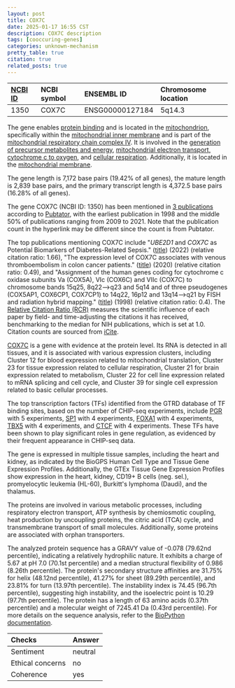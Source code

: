 ```yaml
---
layout: post
title: COX7C
date: 2025-01-17 16:55 CST
description: COX7C description
tags: [cooccuring-genes]
categories: unknown-mechanism
pretty_table: true
citation: true
related_posts: true
---
```




| [NCBI ID](https://www.ncbi.nlm.nih.gov/gene/1350) | NCBI symbol | ENSEMBL ID | Chromosome location |
| :-------- | :------- | :-------- | :------- |
| 1350  | COX7C | ENSG00000127184 | 5q14.3 |



The gene enables [protein binding](https://amigo.geneontology.org/amigo/term/GO:0005515) and is located in the [mitochondrion](https://amigo.geneontology.org/amigo/term/GO:0005739), specifically within the [mitochondrial inner membrane](https://amigo.geneontology.org/amigo/term/GO:0005743) and is part of the [mitochondrial respiratory chain complex IV](https://amigo.geneontology.org/amigo/term/GO:0005751). It is involved in the [generation of precursor metabolites and energy](https://amigo.geneontology.org/amigo/term/GO:0006091), [mitochondrial electron transport, cytochrome c to oxygen](https://amigo.geneontology.org/amigo/term/GO:0006123), and [cellular respiration](https://amigo.geneontology.org/amigo/term/GO:0045333). Additionally, it is located in the [mitochondrial membrane](https://amigo.geneontology.org/amigo/term/GO:0031966).


The gene length is 7,172 base pairs (19.42% of all genes), the mature length is 2,839 base pairs, and the primary transcript length is 4,372.5 base pairs (16.28% of all genes).


The gene COX7C (NCBI ID: 1350) has been mentioned in [3 publications](https://pubmed.ncbi.nlm.nih.gov/?term=%22COX7C%22) according to [Pubtator](https://academic.oup.com/nar/article/47/W1/W587/5494727), with the earliest publication in 1998 and the middle 50% of publications ranging from 2009 to 2021. Note that the publication count in the hyperlink may be different since the count is from Pubtator.


The top publications mentioning COX7C include "<i>UBE2D1</i> and <i>COX7C</i> as Potential Biomarkers of Diabetes-Related Sepsis." ([title](https://pubmed.ncbi.nlm.nih.gov/35445133)) (2022) (relative citation ratio: 1.66), "The expression level of COX7C associates with venous thromboembolism in colon cancer patients." ([title](https://pubmed.ncbi.nlm.nih.gov/32653968)) (2020) (relative citation ratio: 0.49), and "Assignment of the human genes coding for cytochrome c oxidase subunits Va (COX5A), VIc (COX6C) and VIIc (COX7C) to chromosome bands 15q25, 8q22–>q23 and 5q14 and of three pseudogenes (COX5AP1, COX6CP1, COX7CP1) to 14q22, 16p12 and 13q14–>q21 by FISH and radiation hybrid mapping." ([title](https://pubmed.ncbi.nlm.nih.gov/10072584)) (1998) (relative citation ratio: 0.4). The [Relative Citation Ratio (RCR)](https://journals.plos.org/plosbiology/article?id=10.1371/journal.pbio.1002541) measures the scientific influence of each paper by field- and time-adjusting the citations it has received, benchmarking to the median for NIH publications, which is set at 1.0. Citation counts are sourced from [iCite](https://icite.od.nih.gov).


[COX7C](https://www.proteinatlas.org/ENSG00000127184-COX7C) is a gene with evidence at the protein level. Its RNA is detected in all tissues, and it is associated with various expression clusters, including Cluster 12 for blood expression related to mitochondrial translation, Cluster 23 for tissue expression related to cellular respiration, Cluster 21 for brain expression related to metabolism, Cluster 22 for cell line expression related to mRNA splicing and cell cycle, and Cluster 39 for single cell expression related to basic cellular processes.


The top transcription factors (TFs) identified from the GTRD database of TF binding sites, based on the number of CHIP-seq experiments, include [PGR](https://www.ncbi.nlm.nih.gov/gene/5241) with 5 experiments, [SP1](https://www.ncbi.nlm.nih.gov/gene/6667) with 4 experiments, [FOXA1](https://www.ncbi.nlm.nih.gov/gene/3169) with 4 experiments, [TBX5](https://www.ncbi.nlm.nih.gov/gene/6910) with 4 experiments, and [CTCF](https://www.ncbi.nlm.nih.gov/gene/10664) with 4 experiments. These TFs have been shown to play significant roles in gene regulation, as evidenced by their frequent appearance in CHIP-seq data.





The gene is expressed in multiple tissue samples, including the heart and kidney, as indicated by the BioGPS Human Cell Type and Tissue Gene Expression Profiles. Additionally, the GTEx Tissue Gene Expression Profiles show expression in the heart, kidney, CD19+ B cells (neg. sel.), promyelocytic leukemia (HL-60), Burkitt's lymphoma (Daudi), and the thalamus.


The proteins are involved in various metabolic processes, including respiratory electron transport, ATP synthesis by chemiosmotic coupling, heat production by uncoupling proteins, the citric acid (TCA) cycle, and transmembrane transport of small molecules. Additionally, some proteins are associated with orphan transporters.



The analyzed protein sequence has a GRAVY value of -0.078 (79.62nd percentile), indicating a relatively hydrophilic nature. It exhibits a charge of 5.67 at pH 7.0 (70.1st percentile) and a median structural flexibility of 0.986 (8.26th percentile). The protein's secondary structure affinities are 31.75% for helix (48.12nd percentile), 41.27% for sheet (89.29th percentile), and 23.81% for turn (13.97th percentile). The instability index is 74.45 (96.7th percentile), suggesting high instability, and the isoelectric point is 10.29 (97.7th percentile). The protein has a length of 63 amino acids (0.37th percentile) and a molecular weight of 7245.41 Da (0.43rd percentile). For more details on the sequence analysis, refer to the [BioPython documentation](https://biopython.org/docs/1.75/api/Bio.SeqUtils.ProtParam.html).





| Checks    | Answer |
| :-------- | :------- |
| Sentiment  | neutral   |
| Ethical concerns | no     |
| Coherence    | yes    |